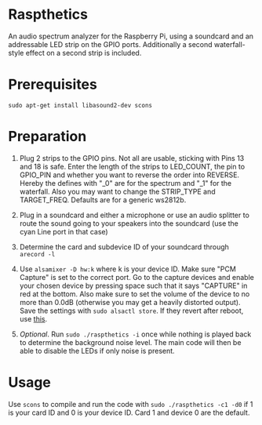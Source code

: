 # Raspthetics
An audio spectrum analyzer for the Raspberry Pi, using a soundcard and an addressable LED strip on the GPIO ports. Additionally a second waterfall-style effect on a second strip is included.

# Prerequisites

	sudo apt-get install libasound2-dev scons



# Preparation
1. Plug 2 strips to the GPIO pins. Not all are usable, sticking with Pins 13 and 18 is safe. Enter the length of the strips to LED_COUNT, the pin to GPIO_PIN and whether you want to reverse the order into REVERSE. Hereby the defines with "\_0" are for the spectrum and "\_1" for the waterfall. Also you may want to change the STRIP_TYPE and TARGET_FREQ. Defaults are for a generic ws2812b.

2. Plug in a soundcard and either a microphone or use an audio splitter to route the sound going to your speakers into the soundcard (use the cyan Line port in that case)

3. Determine the card and subdevice ID of your soundcard through `arecord -l`

4. Use `alsamixer -D hw:k` where k is your device ID. Make sure  "PCM Capture" is set to the correct port. Go to the capture devices and enable your chosen device by pressing space such that it says "CAPTURE" in red at the bottom. Also make sure to set the volume of the device to no more than 0.0dB (otherwise you may get a heavily distorted output). Save the settings with `sudo alsactl store`. If they revert after reboot, use [this](https://dev.to/luisabianca/fix-alsactl-store-that-does-not-save-alsamixer-settings-130i "this").

5. *Optional*. Run `sudo ./raspthetics -i` once while nothing is played back to determine the background noise level. The main code will then be able to disable the LEDs if only noise is present.

# Usage

Use `scons` to compile and run the code with `sudo ./raspthetics -c1 -d0` if 1 is your card ID and 0 is your device ID. Card 1 and device 0 are the default.
